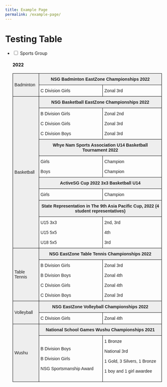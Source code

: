 ```yaml
---
title: Example Page
permalink: /example-page/
---
```

# Testing Table
<ul class="jekyllcodex_accordion">
 <li>
    <input type="checkbox" id="accordion3">
    <label for="accordion3">Sports Group</label>
    <div>
      <h4 style="color:black" align="left">2022</h4>
      <p>
      <style type="text/css">
.tg  {border-collapse:collapse;border-spacing:0;}
.tg td{border-color:black;border-style:solid;border-width:1px;font-family:Arial, sans-serif;font-size:14px;
  overflow:hidden;padding:10px 5px;word-break:normal;}
.tg th{border-color:black;border-style:solid;border-width:1px;font-family:Arial, sans-serif;font-size:14px;
  font-weight:normal;overflow:hidden;padding:10px 5px;word-break:normal;}
.tg .tg-cly1{text-align:left;vertical-align:middle}
.tg .tg-88u2{background-color:#EEE;color:#1E1E1E;font-weight:bold;text-align:center;vertical-align:top}
.tg .tg-amwm{color:#1E1E1E;font-weight:bold;text-align:center;vertical-align:top}
.tg .tg-u1cn{background-color:#EEE;text-align:left;vertical-align:middle}
.tg .tg-r5gp{background-color:#EEE;text-align:left;vertical-align:top}
.tg .tg-0lax{text-align:left;vertical-align:top}
</style>
<table class="tg">
<thead>
  <tr>
    <th class="tg-u1cn" rowspan="2">Badminton</th>
    <th class="tg-88u2" colspan="3"><span style="font-weight:bolder">NSG Badminton EastZone  Championships 2022</span></th>
  </tr>
 <tr>
    <th class="tg-cly1">C Division Girls</th>
    <th class="tg-cly1" colspan="2">Zonal 3rd</th>
  </tr>
</thead>
<tbody>
<tr>
    <th class="tg-u1cn" rowspan="9">Basketball</th>
    <th class="tg-88u2" colspan="3"><span style="font-weight:bolder">NSG Basketball EastZone  Championships 2022</span></th>
	</tr>
    <td class="tg-cly1">B Division Girls<br><br><span style="font-weight:400;color:#1E1E1E">C Division Girls</span><br><br><span style="font-weight:400;color:#1E1E1E">C Division Boys</span></td>
    <td class="tg-0lax" colspan="2"><span style="font-weight:400;color:#1E1E1E">Zonal 2nd</span><br><br><span style="font-weight:400;color:#1E1E1E">Zonal 3rd</span><br><br><span style="font-weight:400;color:#1E1E1E">Zonal 3rd</span></td>
  <tr>
<tr>
    <th class="tg-88u2" colspan="3"><span style="font-weight:bolder">Whye Nam Sports Association U14 Basketball Tournament 2022</span></th>
	</tr>
    <td class="tg-cly1">Girls<br><br><span style="font-weight:400;color:#1E1E1E">Boys</span></td>
    <td class="tg-0lax" colspan="2"><span style="font-weight:400;color:#1E1E1E">Champion</span><br><br><span style="font-weight:400;color:#1E1E1E">Champion</span></td>
  <tr>
 <th class="tg-88u2" colspan="3"><span style="font-weight:bolder">ActiveSG Cup 2022 3x3 Basketball U14 </span></th>
	</tr>
    <td class="tg-cly1">Girls</td>
    <td class="tg-0lax" colspan="2"><span style="font-weight:400;color:#1E1E1E">Champion</span></td>
  <tr>
    <td class="tg-88u2" colspan="3"><span style="font-weight:bolder">State Representation in The 9th Asia Pacific Cup, 2022 
(4 student representatives)</span></td>
  </tr>
  <tr>
    <td class="tg-cly1">U15 3x3<br><br><span style="font-weight:400;color:#1E1E1E">U15 5x5</span><br><br><span style="font-weight:400;color:#1E1E1E">U18 5x5</span></td>
    <td class="tg-cly1" colspan="2">2nd, 3rd<br><br><span style="font-weight:400;color:#1E1E1E">4th</span><br><br><span style="font-weight:400;color:#1E1E1E">3rd</span></td>
  </tr>
    <td class="tg-u1cn" rowspan="2">Table Tennis</td>
    <td class="tg-88u2" colspan="3"><span style="font-weight:bolder">NSG EastZone Table Tennis Championships 2022</span></td>
  </tr>
  <tr>
    <td class="tg-cly1">B Division Girls<br><br><span style="font-weight:400;color:#1E1E1E">B Division Boys</span><br><br><span style="font-weight:400;color:#1E1E1E">C Division Girls</span>
<br><br><span style="font-weight:400;color:#1E1E1E">C Division Boys</span></td>
    <td class="tg-cly1" colspan="2">Zonal 3rd<br><br><span style="font-weight:400;color:#1E1E1E">Zonal 4th</span><br><br><span style="font-weight:400;color:#1E1E1E">Zonal 4th</span><br><br><span style="font-weight:400;color:#1E1E1E">Zonal 3rd</span></td>
  </tr>
  <tr>
    <td class="tg-u1cn" rowspan="2">Volleyball</td>
    <td class="tg-88u2" colspan="3"><span style="font-weight:bolder">NSG EastZone Volleyball Championships 2022</span></td>
  </tr>
  <tr>
    <td class="tg-cly1" colspan="2">C Division Girls</td>
    <td class="tg-cly1">Zonal 4th</td>
  </tr>
  <tr>
    <td class="tg-u1cn" rowspan="2">Wushu</td>
    <td class="tg-88u2" colspan="3"><span style="font-weight:bolder">National School Games Wushu Championships 2021</span></td>
  </tr>
  <tr>
    <td class="tg-cly1">B Division Boys<br><br><span style="font-weight:400;color:#1E1E1E">B Division Girls</span><br><span style="font-weight:400;color:#1E1E1E"> </span><br><span style="font-weight:400;color:#1E1E1E">NSG Sportsmanship Award</span><br><span style="font-weight:400;color:#1E1E1E"> </span></td>
    <td class="tg-cly1" colspan="2">1 Bronze<br><br><span style="font-weight:400;color:#1E1E1E">National 3</span>rd<br><br><span style="font-weight:400;color:#1E1E1E">1 Gold, 3 Silvers, 1 Bronze</span><br><br><span style="font-weight:400;color:#1E1E1E">1 boy and 1 girl awardee</span><br><span style="font-weight:400;color:#1E1E1E"> </span><br><span style="font-weight:400;color:#1E1E1E"> </span></td>
</tr>